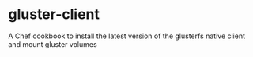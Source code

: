 # gluster-client
A Chef cookbook to install the latest version of the glusterfs native client and mount gluster volumes
